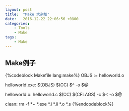 ```yaml
---
layout: post
title:  "Make 大杂烩"
date:   2016-12-22 22:06:56 +0800
categories:
    - Tools
    - Make
tags:
    - Make
---
```


## Make例子

{%codeblock Makefile lang:make%}
OBJS := helloworld.o

helloworld.exe: $(OBJS)
$(CC) $^ -o $@

helloworld.o: helloworld.c
$(CC) $(CFLAGS) -c $< -o $@

clean:
rm -f *~ *.exe *.i *.ii *.o *.s
{%endcodeblock%}

<!-- more -->